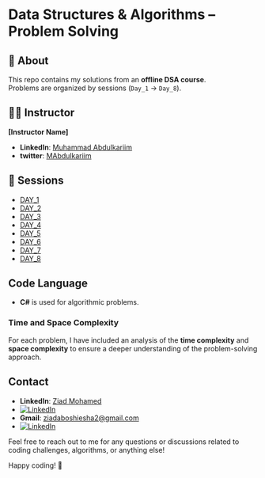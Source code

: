 # Data Structures & Algorithms – Problem Solving  

## 📌 About  
This repo contains my solutions from an **offline DSA course**.  
Problems are organized by sessions (`Day_1` → `Day_8`).  

## 👨‍🏫 Instructor  
**[Instructor Name]**  
- **LinkedIn**: [Muhammad Abdulkariim](https://www.linkedin.com/in/makariim/)
- **twitter**: [MAbdulkariim](https://x.com/MAbdulkariim?t=ycdm6AG5pCpqtOyVaGSRUg&s=09)

  
## 📂 Sessions  
- [DAY_1](./DAY_1)  
- [DAY_2](./DAY_2)  
- [DAY_3](./DAY_3)  
- [DAY_4](./DAY_4)  
- [DAY_5](./DAY_5)  
- [DAY_6](./DAY_6)  
- [DAY_7](./DAY_7)  
- [DAY_8](./DAY_8)  



  
## Code Language

- **C#** is used for algorithmic problems.

### Time and Space Complexity

For each problem, I have included an analysis of the **time complexity** and **space complexity** to ensure a deeper understanding of the problem-solving approach.


## Contact

- **LinkedIn**: [Ziad Mohamed](https://www.linkedin.com/in/ziad-mohamed-029b69281/)
- [![LinkedIn](https://img.icons8.com/color/48/000000/linkedin.png)](https://www.linkedin.com/in/ziad-mohamed-029b69281/)
- **Gmail**: ziadaboshiesha2@gmail.com
- [![LinkedIn](https://img.icons8.com/color/48/000000/gmail.png)](mailto:ziadaboshiesha2@gmail.com)



Feel free to reach out to me for any questions or discussions related to coding challenges, algorithms, or anything else!



  


Happy coding! 🚀

